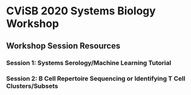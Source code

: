 # CViSB 2020 Systems Biology Workshop

## Workshop Session Resources
### Session 1: Systems Serology/Machine Learning Tutorial
### Session 2: B Cell Repertoire Sequencing or Identifying T Cell Clusters/Subsets
